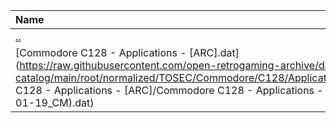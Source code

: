 |Name|Size|
|:---|---:|
|[..](../index.html)|DIR|
|[Commodore C128 - Applications - [ARC].dat](https://raw.githubusercontent.com/open-retrogaming-archive/dat-catalog/main/root/normalized/TOSEC/Commodore/C128/Applications/[ARC]/Commodore C128 - Applications - [ARC]/Commodore C128 - Applications - [ARC] (TOSEC-v2020-01-19_CM).dat)|3648|
